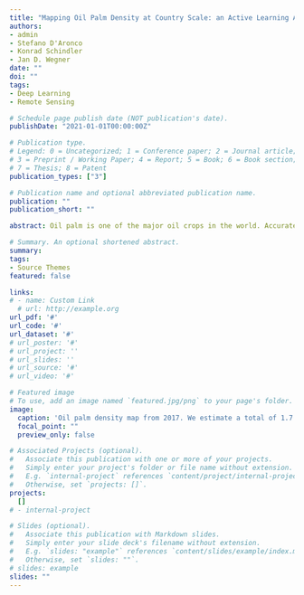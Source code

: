 ```yaml
---
title: "Mapping Oil Palm Density at Country Scale: an Active Learning Approach / in review"
authors:
- admin
- Stefano D'Aronco
- Konrad Schindler
- Jan D. Wegner
date: ""
doi: ""
tags:
- Deep Learning
- Remote Sensing

# Schedule page publish date (NOT publication's date).
publishDate: "2021-01-01T00:00:00Z"

# Publication type.
# Legend: 0 = Uncategorized; 1 = Conference paper; 2 = Journal article;
# 3 = Preprint / Working Paper; 4 = Report; 5 = Book; 6 = Book section;
# 7 = Thesis; 8 = Patent
publication_types: ["3"]

# Publication name and optional abbreviated publication name.
publication: ""
publication_short: ""

abstract: Oil palm is one of the major oil crops in the world. Accurate mapping is fundamental for understanding its past and future impact on the environment. Beyond traditional land cover classification, we propose to use tree densities per pixel for large scale oil palm analysis. This allows for a much finer-grained analysis, for instance regarding different planting patterns. To that end, we propose a new, active deep learning method to estimate oil palm density at scale of from Sentinel-2 satellite images, and apply it to generate complete maps for Malaysia and Indonesia. What makes the regression of oil palm density challenging is the need for representative reference data that covers all relevant geographical conditions across a large territory. Specifically for density estimation, generating reference data involves counting individual trees. To keep the associated labelling effort low we propose an active learning (AL) approach that automatically chooses the most relevant samples to be labelled. Our method relies on estimates of the epistemic model uncertainty and of the diversity among samples, making it possible to retrieve an entire batch of relevant samples in a single iteration. Moreover, our algorithm has linear computational complexity and is easily parallelisable to cover large areas. We use our method to compute the first oil palm density map with $10\,$m Ground Sampling Distance (GSD) , for all of Indonesia and Malaysia and for two different years, 2017 and 2019. The maps have a mean absolute error of $\pm$7.3 trees/$ha$, estimated from an independent validation set. We also analyse density variations between different states within a country and compare them to official estimates. According to our estimates there are, in total, \textgreater1.2 billion oil palms in Indonesia covering \textgreater15 million $ha$, and \textgreater0.5 billion oil palms in Malaysia covering \textgreater6 million $ha$.

# Summary. An optional shortened abstract.
summary: 
tags:
- Source Themes
featured: false

links:
# - name: Custom Link
  # url: http://example.org
url_pdf: '#'
url_code: '#'
url_dataset: '#'
# url_poster: '#'
# url_project: ''
# url_slides: ''
# url_source: '#'
# url_video: '#'

# Featured image
# To use, add an image named `featured.jpg/png` to your page's folder. 
image:
  caption: 'Oil palm density map from 2017. We estimate a total of 1.7 billion oil palms Indonesia and Malaysia.'
  focal_point: ""
  preview_only: false

# Associated Projects (optional).
#   Associate this publication with one or more of your projects.
#   Simply enter your project's folder or file name without extension.
#   E.g. `internal-project` references `content/project/internal-project/index.md`.
#   Otherwise, set `projects: []`.
projects:
  []
# - internal-project

# Slides (optional).
#   Associate this publication with Markdown slides.
#   Simply enter your slide deck's filename without extension.
#   E.g. `slides: "example"` references `content/slides/example/index.md`.
#   Otherwise, set `slides: ""`.
# slides: example
slides: ""
---
```

<!-- 
{{% callout note %}}
Create your slides in Markdown - click the *Slides* button to check out the example.
{{% /callout %}}

Supplementary notes can be added here, including [code, math, and images](https://wowchemy.com/docs/writing-markdown-latex/). -->

